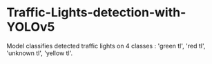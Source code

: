 # Traffic-Lights-detection-with-YOLOv5
Model classifies detected traffic lights on 4 classes : 'green tl', 'red tl', 'unknown tl', 'yellow tl'.  

